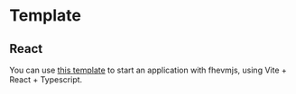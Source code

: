 # Template

## React

You can use [this template](https://github.com/zama-ai/fhevmjs-react-template) to start an application with fhevmjs, using Vite + React + Typescript.

